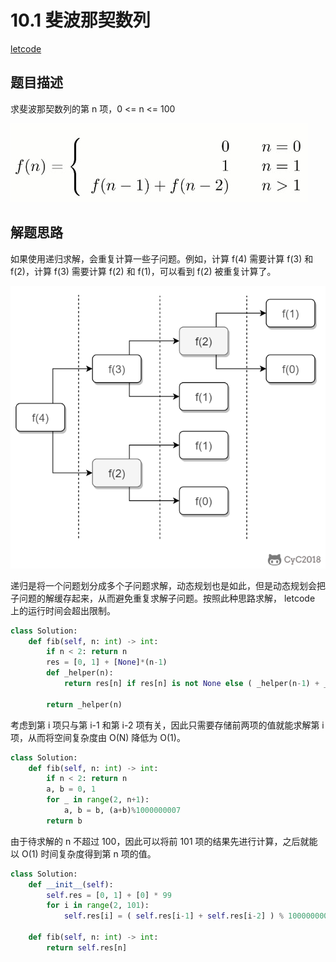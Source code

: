 
# 10.1 斐波那契数列

[letcode](https://leetcode-cn.com/problems/fei-bo-na-qi-shu-lie-lcof/)

## 题目描述

求斐波那契数列的第 n 项，0 <= n <= 100

![示意图](../pics/45be9587-6069-4ab7-b9ac-840db1a53744.jpg)

## 解题思路

如果使用递归求解，会重复计算一些子问题。例如，计算 f(4) 需要计算 f(3) 和 f(2)，计算 f(3) 需要计算 f(2) 和 f(1)，可以看到 f(2) 被重复计算了。

![算法图示](../pics/c13e2a3d-b01c-4a08-a69b-db2c4e821e09.png)

递归是将一个问题划分成多个子问题求解，动态规划也是如此，但是动态规划会把子问题的解缓存起来，从而避免重复求解子问题。按照此种思路求解， letcode 上的运行时间会超出限制。

```python
class Solution:
    def fib(self, n: int) -> int:
        if n < 2: return n
        res = [0, 1] + [None]*(n-1)
        def _helper(n):
            return res[n] if res[n] is not None else ( _helper(n-1) + _helper(n-2)) % 1000000007

        return _helper(n)
```

考虑到第 i 项只与第 i-1 和第 i-2 项有关，因此只需要存储前两项的值就能求解第 i 项，从而将空间复杂度由 O(N) 降低为 O(1)。

```python
class Solution:
    def fib(self, n: int) -> int:
        if n < 2: return n
        a, b = 0, 1
        for _ in range(2, n+1):
            a, b = b, (a+b)%1000000007
        return b
```

由于待求解的 n 不超过 100，因此可以将前 101 项的结果先进行计算，之后就能以 O(1) 时间复杂度得到第 n 项的值。

```python
class Solution:
    def __init__(self):
        self.res = [0, 1] + [0] * 99
        for i in range(2, 101):
            self.res[i] = ( self.res[i-1] + self.res[i-2] ) % 1000000007

    def fib(self, n: int) -> int:
        return self.res[n]
```
